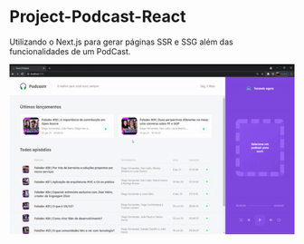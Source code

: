 # Project-Podcast-React
Utilizando o Next.js para gerar páginas SSR e SSG além das funcionalidades de um PodCast.

<p align="center">
    <img widht="460" height="300" src="src/assets/to_readme/podcast.gif" alt="">
</p>
